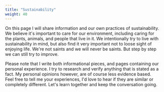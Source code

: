 ```yaml
---
title: "Sustainability"
weight: 40
---
```


On this page I will share information and our own practices of sustainability. We believe it's important to care for our environment, including caring for the plants, animals, and people that live in it. We intentionally try to live with sustainability in mind, but also find it very important not to loose sight of enjoying life. We're not saints and we will never be saints. But step by step we can still try to improve.

Please note that I write both informational pieces, and pages containing our personal experience. I try to research and verify anything that is stated as a fact. My personal opinions however, are of course less evidence based. Feel free to tell me your experiences, I'd love to hear if they are similar or completely different. Let's learn together and keep the conversation going.
